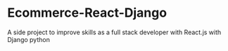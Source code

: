 # Ecommerce-React-Django
A side project to improve skills as a full stack developer with React.js with Django python
